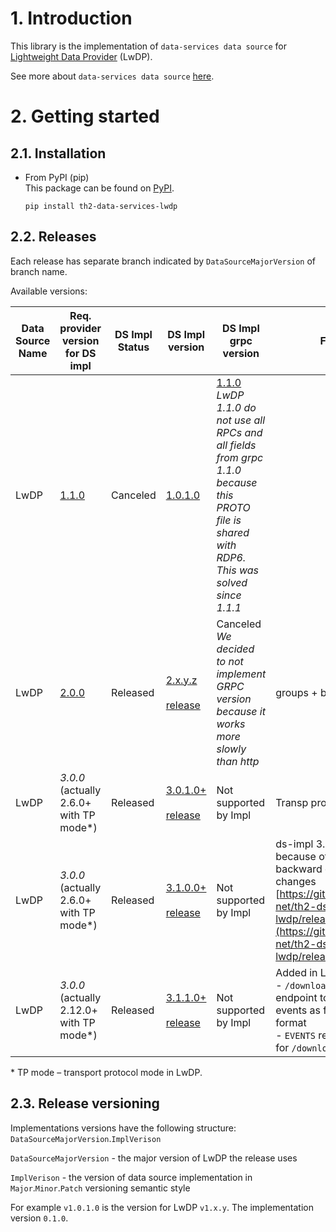 # 1. Introduction

This library is the implementation of `data-services data source` for [Lightweight Data Provider](https://github.com/th2-net/th2-lw-data-provider) (LwDP).

See more about `data-services data source` [here](https://not_implemented_yet_relates_to_TH2-4185).

# 2. Getting started

## 2.1. Installation

- From PyPI (pip)   
  This package can be found on [PyPI](https://pypi.org/project/th2-data-services-lwdp/ "th2-data-services-lwdp").
    ```
    pip install th2-data-services-lwdp
    ```

## 2.2. Releases

Each release has separate branch indicated by `DataSourceMajorVersion` of branch name.

Available versions:

|Data Source Name|Req. provider version for DS impl|DS Impl Status| DS Impl version                                                                                                                                                     |DS Impl grpc version|Features|
|--|--|--|---------------------------------------------------------------------------------------------------------------------------------------------------------------------|--|--|
|LwDP|[1.1.0](https://github.com/th2-net/th2-lw-data-provider/tree/v1.1.0)|Canceled| [1.0.1.0](https://github.com/th2-net/th2-ds-source-lwdp/tree/dev_1.0.1.0)                                                                                           |[1.1.0](https://github.com/th2-net/th2-grpc-data-provider/blob/756e6841a4f3923789486fd17a39a25176f50a20/src/main/proto/th2_grpc_data_provider/data_provider.proto) <br> *LwDP 1.1.0 do not use all RPCs and all fields from grpc 1.1.0 because this PROTO file is shared with RDP6. This was solved since 1.1.1*||
|LwDP|[2.0.0](https://github.com/th2-net/th2-lw-data-provider/tree/dev-version-2)|Released| [2.x.y.z](https://github.com/th2-net/th2-ds-source-lwdp/tree/release-2.0)  <br><br> [release](https://github.com/th2-net/th2-ds-source-lwdp/releases/tag/v2.1.0.3)  |Canceled <br> *We decided to not implement GRPC version because it works more slowly than http*|groups + books & pages|
|LwDP|_3.0.0_ <br> (actually 2.6.0+ with TP mode*)|Released| [3.0.1.0+](https://github.com/th2-net/th2-ds-source-lwdp/tree/release-3.0)  <br><br> [release](https://github.com/th2-net/th2-ds-source-lwdp/releases/tag/v3.0.1.0) |Not supported by Impl|Transp proto|
|LwDP|_3.0.0_ <br> (actually 2.6.0+ with TP mode*)|Released| [3.1.0.0+](https://github.com/th2-net/th2-ds-source-lwdp/tree/v3.1.0.1)  <br><br> [release](https://github.com/th2-net/th2-ds-source-lwdp/releases/tag/v3.1.0.1)    |Not supported by Impl|ds-impl 3.1.x.y is appeared because of few not backward compatible changes [https://github.com/th2-net/th2-ds-source-lwdp/releases/tag/v3.1.0.0](https://github.com/th2-net/th2-ds-source-lwdp/releases/tag/v3.1.0.0)|
|LwDP|_3.0.0_ <br> (actually 2.12.0+ with TP mode*)|Released| [3.1.1.0+](https://github.com/th2-net/th2-ds-source-lwdp/tree/v3.1.1.0) <br><br> [release](https://github.com/th2-net/th2-ds-source-lwdp/releases/tag/v3.1.1.0)     |Not supported by Impl|Added in LwDP <br> - `/download/events` endpoint to download events as file in JSONL format <br> - `EVENTS` resource option for `/download` task endpoint|

\* TP mode – transport protocol mode in LwDP.

## 2.3. Release versioning

Implementations versions have the following structure: `DataSourceMajorVersion`.`ImplVerison`

`DataSourceMajorVersion` - the major version of LwDP the release uses

`ImplVerison` - the version of data source implementation in `Major`.`Minor`.`Patch` versioning semantic style

For example `v1.0.1.0` is the version for LwDP `v1.x.y`. The implementation version `0.1.0`.
